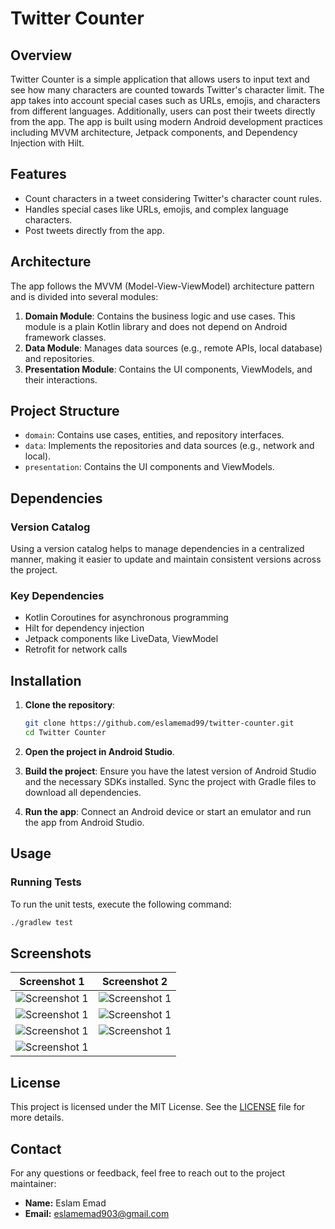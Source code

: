 # Twitter Counter

## Overview

Twitter Counter is a simple application that allows users to input text and see how many characters are counted towards Twitter's character limit. The app takes into account special cases such as URLs, emojis, and characters from different languages. Additionally, users can post their tweets directly from the app. The app is built using modern Android development practices including MVVM architecture, Jetpack components, and Dependency Injection with Hilt.

## Features

- Count characters in a tweet considering Twitter's character count rules.
- Handles special cases like URLs, emojis, and complex language characters.
- Post tweets directly from the app.

## Architecture

The app follows the MVVM (Model-View-ViewModel) architecture pattern and is divided into several modules:

1. **Domain Module**: Contains the business logic and use cases. This module is a plain Kotlin library and does not depend on Android framework classes.
2. **Data Module**: Manages data sources (e.g., remote APIs, local database) and repositories.
3. **Presentation Module**: Contains the UI components, ViewModels, and their interactions.

## Project Structure

- `domain`: Contains use cases, entities, and repository interfaces.
- `data`: Implements the repositories and data sources (e.g., network and local).
- `presentation`: Contains the UI components and ViewModels.

## Dependencies

### Version Catalog

Using a version catalog helps to manage dependencies in a centralized manner, making it easier to update and maintain consistent versions across the project.

### Key Dependencies

- Kotlin Coroutines for asynchronous programming
- Hilt for dependency injection
- Jetpack components like LiveData, ViewModel
- Retrofit for network calls

## Installation

1. **Clone the repository**:
    ```sh
    git clone https://github.com/eslamemad99/twitter-counter.git
    cd Twitter Counter
    ```

2. **Open the project in Android Studio**.

3. **Build the project**:
    Ensure you have the latest version of Android Studio and the necessary SDKs installed. Sync the project with Gradle files to download all dependencies.

4. **Run the app**:
    Connect an Android device or start an emulator and run the app from Android Studio.

## Usage

### Running Tests

To run the unit tests, execute the following command:

```sh
./gradlew test
```

## Screenshots

| Screenshot 1 | Screenshot 2 |
|--------------|--------------|
| ![Screenshot 1](Screenshots/1.jpeg) | ![Screenshot 1](Screenshots/2.jpeg) |
| ![Screenshot 1](Screenshots/3.jpeg) | ![Screenshot 1](Screenshots/4.jpeg) |
| ![Screenshot 1](Screenshots/5.jpeg) | ![Screenshot 1](Screenshots/6.jpeg) |
| ![Screenshot 1](Screenshots/7.jpeg) |                                     |

## License
This project is licensed under the MIT License. See the [LICENSE](LICENSE) file for more details.

## Contact
For any questions or feedback, feel free to reach out to the project maintainer:

- **Name:** Eslam Emad
- **Email:** [eslamemad903@gmail.com](mailto:eslamemad903@gmail.com)
